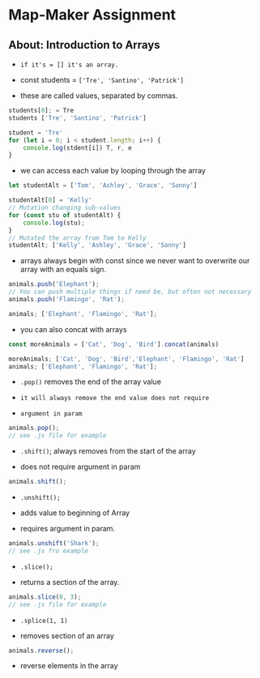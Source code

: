 # Map-Maker Assignment 
## About: Introduction to Arrays

* `if it's = [] it's an array.`

* const students = `['Tre', 'Santino', 'Patrick']`
* these are called values, separated by commas.

```javascript 
students[0]; = Tre
students ['Tre', 'Santino', 'Patrick']
```
``` javascript 
student = 'Tre'
for (let i = 0; i < student.length; i++) {
    console.log(stdent[i]) T, r, e
}
```
* we can access each value by looping through the array 

```javascript 
let studentAlt = ['Tom', 'Ashley', 'Grace', 'Sonny']

studentAlt[0] = 'Kelly'
// Mutation changing sub-values 
for (const stu of studentAlt) {
    console.log(stu);
}
// Mutated the array from Tom to Kelly
studentAlt; ['Kelly', 'Ashley', 'Grace', 'Sonny'] 
```
* arrays always begin with const since we never want to overwrite our array with an equals sign.

```javascript 
animals.push('Elephant');
// You can push multiple things if need be, but often not necessary
animals.push('Flamingo', 'Rat');

animals; ['Elephant', 'Flamingo', 'Rat'];
```
* you can also concat with arrays

```javascript 
const moreAnimals = ['Cat', 'Dog', 'Bird'].concat(animals)

moreAnimals; ['Cat', 'Dog', 'Bird','Elephant', 'Flamingo', 'Rat']
animals; ['Elephant', 'Flamingo', 'Rat'];
```
* `.pop()` removes the end of the array value 

* `it will always remove the end value does not require`
* `argument in param`
```javascript 
animals.pop();
// see .js file for example
```
* `.shift()`; always removes from the start of the array

* does not require argument in param

```javascript
animals.shift();
```
* `.unshift();` 

* adds value to beginning of Array 
* requires argument in param.
```javascript 
animals.unshift('Shark');
// see .js fro example 
```
* `.slice();`

* returns a section of the array.
```javascript 
animals.slice(0, 3);
// see .js file for example
```
* `.splice(1, 1)`

* removes section of an array 
```javascript
animals.reverse();
```
* reverse elements in the array 

